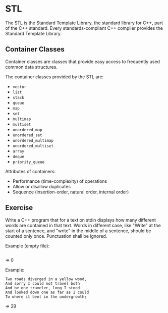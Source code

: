 # STL

The STL is the Standard Template Library, the standard library for C++, part of the C++ standard.
Every standards-compliant C++ compiler provides the Standard Template Library.

## Container Classes
Container classes are classes that provide easy access to frequently used common data structures.

The container classes provided by the STL are:
- `vector`
- `list`
- `stack`
- `queue`
- `map`
- `set`
- `multimap`
- `multiset`
- `unordered_map`
- `unordered_set`
- `unordered_multimap`
- `unordered_multiset`
- `array`
- `deque`
- `priority_queue`

Attributes of containers:
- Performance (time-complexity) of operations
- Allow or disallow duplicates
- Sequence (insertion-order, natural order, internal order)

## Exercise
Write a C++ program that for a text on stdin displays how many different words are contained in that text.
Words in different case, like "Write" at the start of a sentence, and "write" in the middle of a sentence, should be counted only once.
Punctuation shall be ignored.

Example (empty file):
```
```
⇒ 0

Example:
```
Two roads diverged in a yellow wood,
And sorry I could not travel both
And be one traveler, long I stood
And looked down one as far as I could
To where it bent in the undergrowth;
```
⇒ 29
